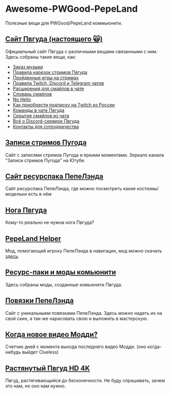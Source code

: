 # Awesome-PWGood-PepeLand
Полезные вещи для PWGood/PepeLand коммьюнити.  

## [Сайт Пвгуда (настоящего 🙀)](https://goood.pw/)
Официальный сайт Пвгуда с различными вещами связанными с ним. Здесь собраны такие вещи, как:
+ [Заказ музыки](https://goood.pw/music/requests)
+ [Правила нарезок стримов Пвгуда](https://goood.pw/cuts)
+ [Пройденные игры на стримах](https://goood.pw/games)
+ [Правила Twitch, Discord и Telegram чатов](https://goood.pw/rules)
+ [Расширения для смайлов в чате](https://goood.pw/extensions)
+ [Словарь смайлов](https://goood.pw/emotes)
+ [No Hello](https://goood.pw/dont-ask-to-ask)
+ [Как приобрести подписку на Twitch из России](https://goood.pw/subscribe)
+ [Команды в чате Пвгуда](https://goood.pw/commands)
+ [Скрытие смайлов из чата](https://goood.pw/hide-emotes)
+ [Всё о Discord-сервере Пвгуда](https://goood.pw/huh/discord)
+ [Контакты для сотрудничества](https://goood.pw/commercial)

## [Записи стримов Пугода](https://neolegshishov.github.io/PwgoodChatRecords)
Сайт с записями стримов Пугода и яркими моментами. Зеркало канала "Записи стримов Пугода" на Ютубе. 

## [Сайт ресурспака ПепеЛэнда](https://pplrp.wiki) 
Сайт ресурспака ПепеЛэнда, где можно посмотреть какие костюмы/модельки есть в нём

## [Нога Пвгуда](http://baad.pw/noga)
Кому-то реально не нужна нога Пвгуда?

## [PepeLand Helper](https://pplmods.ru/)
Мод, помогающий игроку ПепеЛэнда в навигации, мод можно скачать [здесь](https://modrinth.com/mod/ppl-helper).

## [Ресурс-паки и моды комьюнити](http://pplmods.ru/utils/community)
Здесь собраны моды, созданные комьюнити Пвгуда.

## [Повязки ПепеЛэнда](https://pplbandage.ru/)
Сайт с уникальными повязками ПепеЛэнда. Здесь можно надеть их на свой скин, а так-же нарисовать свою и выложить в мастерскую.

## [Когда новое видео Модди?](https://when.moddy.video/)
Счетчик дней с момента выхода последнего видео Модди. (оно когда-нибудь выйдет Clueless)

## [Растянутый Пвгуд HD 4K](https://pw-inf.vercel.app/)
Пвгуд, растягивающийся до бесконечности. Не буду спрашивать, зачем это нам, но оно нам нужно.
